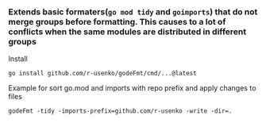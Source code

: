 ### Extends basic formaters(`go mod tidy` and `goimports`) that do not merge groups before formatting. This causes to a lot of conflicts when the same modules are distributed in different groups

Install
```shell
go install github.com/r-usenko/godeFmt/cmd/...@latest
```

Example for sort go.mod and imports with repo prefix and apply changes to files
```shell
godeFmt -tidy -imports-prefix=github.com/r-usenko -write -dir=.
```
